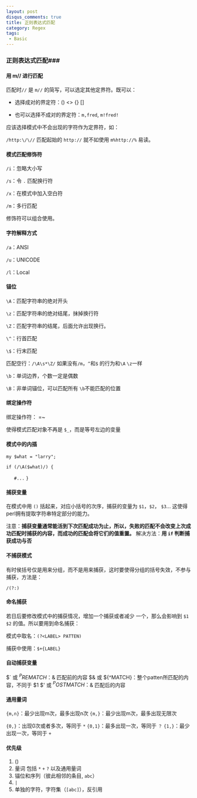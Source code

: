```yaml
---
layout: post
disqus_comments: true
title: 正则表达式匹配
category: Regex
tags:
 - Basic
---
```


### 正则表达式匹配###

#### 用 m// 进行匹配 ####

匹配时`//` 是 `m//` 的简写，可以选定其他定界符。既可以：
    
 - 选择成对的界定符：() <> {} []

 - 也可以选择不成对的界定符：`m,fred`, `m!fred!`
 
应该选择模式中不会出现的字符作为定界符，如：

`/http:\/\//` 匹配起始的 `http://` 就不如使用 `m%http://%` 易读。

#### 模式匹配修饰符 ####

`/i`：忽略大小写

`/s`：令 `.` 匹配换行符

`/x`：在模式中加入空白符 

`/m`：多行匹配

修饰符可以组合使用。

#### 字符解释方式 ####

`/a`：ANSI

`/u`：UNICODE

`/l`：Local

#### 锚位 ####

`\A`：匹配字符串的绝对开头

`\z`：匹配字符串的绝对结尾，抹掉换行符

`\Z`：匹配字符串的结尾，后面允许出现换行。

`\^`：行首匹配

`\$`：行末匹配

匹配空行：`/\A\s*\Z/`
如果没有`/m`，`^`和`$` 的行为和`\A` `\z`一样



`\b`：单词边界，个数一定是偶数

`\B`：非单词锚位，可以匹配所有 `\b`不能匹配的位置

#### 绑定操作符 ####

绑定操作符： =~

使得模式匹配对象不再是 `$_`，而是等号左边的变量

#### 模式中的内插 ####

`my $what = "larry";`

`if (/\A($what)/) {`

`   #...`
`}`

#### 捕获变量 ####

在模式中用 `()` 括起来，对应小括号的次序，捕获的变量为 `$1`，`$2`， `$3`...
这使得perl拥有提取字符串特定部分的能力。

注意：__捕获变量通常能活到下次匹配成功为止，所以，失败的匹配不会改变上次成功匹配时捕获的内容，而成功的匹配会将它们的值重置。__
解决方法：__用 `if` 判断捕获成功与否__

#### 不捕获模式 ###

有时侯括号仅是用来分组，而不是用来捕获，这时要使得分组的括号失效，不参与捕获，方法是：

`/(?:)`

#### 命名捕获 ####

若日后要修改模式中的捕获情况，增加一个捕获或者减少 一个，那么会影响到 `$1` `$2` 的值。所以要用到命名捕获：

模式中取名：`(?<LABEL> PATTEN)`

捕获中使用：`$+{LABEL}`

#### 自动捕获变量 ####

$` 或 ${^PREMATCH}：$& 匹配前的内容
$& 或 ${^MATCH}：整个patten所匹配的内容，不同于 $1
$' 或 ${^POSTMATCH}：$& 匹配后的内容

#### 通用量词 ####

`{m,n}`：最少出现m次，最多出现n次
`{m,}`：最少出现m次，最多出现无限次

`{0,}`：出现0次或者多次，等同于 `*`
`{0,1}`：最多出现一次，等同于 `？`
`{1,}`：最少出现一次，等同于 `+`

#### 优先级 ####

1. ()
2. 量词 包括 `*` `+` `?` 以及通用量词
3. 锚位和序列（彼此相邻的条目, `abc`）
4. `|`
5. 单独的字符，字符集（`[abc]`），反引用
